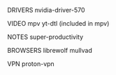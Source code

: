 DRIVERS
nvidia-driver-570

VIDEO
mpv
yt-dtl   (included in mpv)

NOTES
super-productivity

BROWSERS
librewolf
mullvad

VPN
proton-vpn
